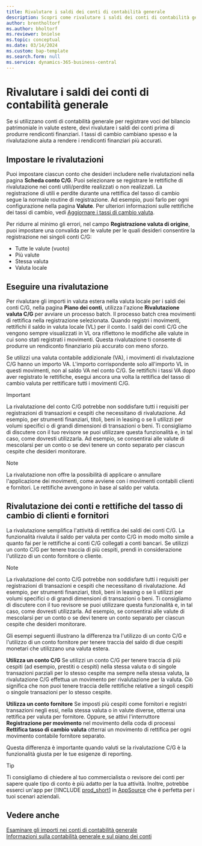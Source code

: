 ```yaml
---
title: Rivalutare i saldi dei conti di contabilità generale
description: Scopri come rivalutare i saldi dei conti di contabilità generale prima di produrre i rendiconti finanziari.
author: brentholtorf
ms.author: bholtorf
ms.reviewer: bnielse
ms.topic: conceptual
ms.date: 03/14/2024
ms.custom: bap-template
ms.search.form: null
ms.service: dynamics-365-business-central
---
```


# Rivalutare i saldi dei conti di contabilità generale

Se si utilizzano conti di contabilità generale per registrare voci del bilancio patrimoniale in valute estere, devi rivalutare i saldi dei conti prima di produrre rendiconti finanziari. I tassi di cambio cambiano spesso e la rivalutazione aiuta a rendere i rendiconti finanziari più accurati.

## Impostare le rivalutazioni

Puoi impostare ciascun conto che desideri includere nelle rivalutazioni nella pagina **Scheda conto C/G**. Puoi selezionare se registrare le rettifiche di rivalutazione nei conti utili/perdite realizzati o non realizzati. La registrazione di utili e perdite durante una rettifica del tasso di cambio segue la normale routine di registrazione. Ad esempio, puoi farlo per ogni configurazione nella pagina **Valute**. Per ulteriori informazioni sulle rettifiche dei tassi di cambio, vedi [Aggiornare i tassi di cambio valuta](finance-how-update-currencies.md).

Per ridurre al minimo gli errori, nel campo **Registrazione valuta di origine**, puoi impostare una convalida per le valute per le quali desideri consentire la registrazione nei singoli conti C/G:

* Tutte le valute (vuoto)
* Più valute
* Stessa valuta
* Valuta locale

## Eseguire una rivalutazione

Per rivalutare gli importi in valuta estera nella valuta locale per i saldi dei conti C/G, nella pagina  **Piano dei conti**, utilizza l'azione **Rivalutazione valuta C/G** per avviare un processo batch. Il processo batch crea movimenti di rettifica nella registrazione selezionata. Quando registri i movimenti, rettifichi il saldo in valuta locale (VL) per il conto. I saldi dei conti C/G che vengono sempre visualizzati in VL ora riflettono le modifiche alle valute in cui sono stati registrati i movimenti. Questa rivalutazione ti consente di produrre un rendiconto finanziario più accurato con meno sforzo.

Se utilizzi una valuta contabile addizionale (VA), i movimenti di rivalutazione C/G hanno un importo VA. L'importo corrispondente solo all'importo VL in questi movimenti, non al saldo VA nel conto C/G. Se rettifichi i tassi VA dopo aver registrato le rettifiche, esegui ancora una volta la rettifica del tasso di cambio valuta per rettificare tutti i movimenti C/G.

> [!IMPORTANT]
> La rivalutazione del conto C/G potrebbe non soddisfare tutti i requisiti per registrazioni di transazioni e cespiti che necessitano di rivalutazione. Ad esempio, per strumenti finanziari, titoli, beni in leasing o se li utilizzi per volumi specifici o di grandi dimensioni di transazioni o beni. Ti consigliamo di discutere con il tuo revisore se puoi utilizzare questa funzionalità e, in tal caso, come dovresti utilizzarla. Ad esempio, se consentirai alle valute di mescolarsi per un conto o se devi tenere un conto separato per ciascun cespite che desideri monitorare.

> [!NOTE]
> La rivalutazione non offre la possibilità di applicare o annullare l'applicazione dei movimenti, come avviene con i movimenti contabili clienti e fornitori. Le rettifiche avvengono in base al saldo per valuta.

## Rivalutazione dei conti e rettifiche del tasso di cambio di clienti e fornitori

La rivalutazione semplifica l'attività di rettifica dei saldi dei conti C/G. La funzionalità rivaluta il saldo per valuta per conto C/G in modo molto simile a quanto fai per le rettifiche ai conti C/G collegati a conti bancari. Se utilizzi un conto C/G per tenere traccia di più cespiti, prendi in considerazione l'utilizzo di un conto fornitore o cliente.

> [!NOTE]
> La rivalutazione del conto C/G potrebbe non soddisfare tutti i requisiti per registrazioni di transazioni e cespiti che necessitano di rivalutazione. Ad esempio, per strumenti finanziari, titoli, beni in leasing o se li utilizzi per volumi specifici o di grandi dimensioni di transazioni o beni. Ti consigliamo di discutere con il tuo revisore se puoi utilizzare questa funzionalità e, in tal caso, come dovresti utilizzarla. Ad esempio, se consentirai alle valute di mescolarsi per un conto o se devi tenere un conto separato per ciascun cespite che desideri monitorare.

Gli esempi seguenti illustrano la differenza tra l'utilizzo di un conto C/G e l'utilizzo di un conto fornitore per tenere traccia del saldo di due cespiti monetari che utilizzano una valuta estera.

**Utilizza un conto C/G** Se utilizzi un conto C/G per tenere traccia di più cespiti (ad esempio, prestiti o cespiti) nella stessa valuta o di singole transazioni parziali per lo stesso cespite ma sempre nella stessa valuta, la rivalutazione C/G effettua un movimento per rivalutazione per la valuta. Ciò significa che non puoi tenere traccia delle rettifiche relative a singoli cespiti o singole transazioni per lo stesso cespite.

**Utilizza un conto fornitore** Se imposti più cespiti come fornitori e registri transazioni negli essi, nella stessa valuta o in valute diverse, otterrai una rettifica per valuta per fornitore. Oppure, se attivi l'interruttore **Registrazione per movimento** nel movimento della coda di processi **Rettifica tasso di cambio valuta** otterrai un movimento di rettifica per ogni movimento contabile fornitore separato.

Questa differenza è importante quando valuti se la rivalutazione C/G è la funzionalità giusta per le tue esigenze di reporting.

> [!TIP]
> Ti consigliamo di chiedere al tuo commercialista o revisore dei conti per sapere quale tipo di conto è più adatto per la tua attività. Inoltre, potrebbe esserci un'app per [!INCLUDE [prod_short](includes/prod_short.md)] in [AppSource](https://appsource.microsoft.com/en-us/marketplace/apps?page=1&product=dynamics-365-business-central) che è perfetta per i tuoi scenari aziendali.

## Vedere anche

[Esaminare gli importi nei conti di contabilità generale](finance-review-accounts.md)  
[Informazioni sulla contabilità generale e sul piano dei conti](finance-general-ledger.md)  
